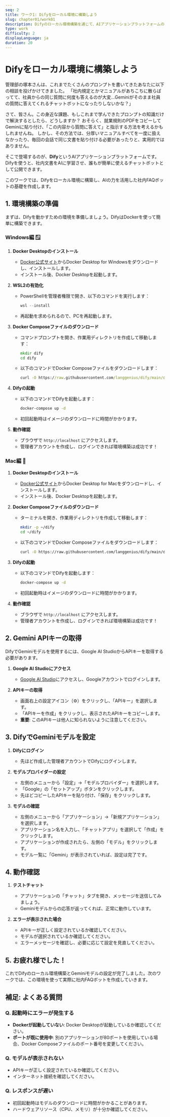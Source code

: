 ```yaml
---
seq: 2
title: ワーク1: Difyをローカル環境に構築しよう
slug: chapter01/work01
description: Difyのローカル環境構築を通じて、AIアプリケーションプラットフォームの基本を理解する
type: work
difficulty: 2
displayLanguage: ja
duration: 20
---
```


# Difyをローカル環境に構築しよう 

管理部の塚本さんは、これまでたくさんのプロンプトを書いてきたあなたに以下の相談を投げかけてきました。
「社内規定とかマニュアルがあちこちに散らばってて、社員からの同じ質問に何度も答えるのが大変...Geminiがそのまま社員の質問に答えてくれるチャットボットになったりしないかな？」

さて、皆さん。この身近な課題、もしこれまで学んできたプロンプトの知識だけで解決するとしたら、どうしますか？
おそらく、就業規則のPDFをコピーしてGeminiに貼り付け、「この内容から質問に答えて」と指示する方法を考えるかもしれませんね。
しかし、その方法では、分厚いマニュアルすべてを一度に扱えなかったり、毎回の会話で同じ文書を貼り付ける必要があったりと、実用的ではありません。

そこで登場するのが、**Dify**というAIアプリケーションプラットフォームです。Difyを使うと、社内文書をAIに学習させ、誰もが簡単に使えるチャットボットとして公開できます。

このワークでは、Difyをローカル環境に構築し、AIの力を活用した社内FAQボットの基礎を作成します。

## 1. 環境構築の準備

まずは、Difyを動かすための環境を準備しましょう。DifyはDockerを使って簡単に構築できます。

### Windows編 🪟

1. **Docker Desktopのインストール**
   - [Docker公式サイト](https://www.docker.com/products/docker-desktop)からDocker Desktop for Windowsをダウンロードし、インストールします。
   - インストール後、Docker Desktopを起動します。

2. **WSL2の有効化**
   - PowerShellを管理者権限で開き、以下のコマンドを実行します：
     ```powershell
     wsl --install
     ```
   - 再起動を求められるので、PCを再起動します。

3. **Docker Composeファイルのダウンロード**
   - コマンドプロンプトを開き、作業用ディレクトリを作成して移動します：
     ```cmd
     mkdir dify
     cd dify
     ```
   - 以下のコマンドでDocker Composeファイルをダウンロードします：
     ```cmd
     curl -O https://raw.githubusercontent.com/langgenius/dify/main/docker/docker-compose.yaml
     ```

4. **Difyの起動**
   - 以下のコマンドでDifyを起動します：
     ```cmd
     docker-compose up -d
     ```
   - 初回起動時はイメージのダウンロードに時間がかかります。

5. **動作確認**
   - ブラウザで `http://localhost` にアクセスします。
   - 管理者アカウントを作成し、ログインできれば環境構築は成功です！

### Mac編 🍎

1. **Docker Desktopのインストール**
   - [Docker公式サイト](https://www.docker.com/products/docker-desktop)からDocker Desktop for Macをダウンロードし、インストールします。
   - インストール後、Docker Desktopを起動します。

2. **Docker Composeファイルのダウンロード**
   - ターミナルを開き、作業用ディレクトリを作成して移動します：
     ```bash
     mkdir -p ~/dify
     cd ~/dify
     ```
   - 以下のコマンドでDocker Composeファイルをダウンロードします：
     ```bash
     curl -O https://raw.githubusercontent.com/langgenius/dify/main/docker/docker-compose.yaml
     ```

3. **Difyの起動**
   - 以下のコマンドでDifyを起動します：
     ```bash
     docker-compose up -d
     ```
   - 初回起動時はイメージのダウンロードに時間がかかります。

4. **動作確認**
   - ブラウザで `http://localhost` にアクセスします。
   - 管理者アカウントを作成し、ログインできれば環境構築は成功です！

## 2. Gemini APIキーの取得

DifyでGeminiモデルを使用するには、Google AI StudioからAPIキーを取得する必要があります。

1. **Google AI Studioにアクセス**
   - [Google AI Studio](https://aistudio.google.com/)にアクセスし、Googleアカウントでログインします。

2. **APIキーの取得**
   - 画面右上の設定アイコン（⚙️）をクリックし、「APIキー」を選択します。
   - 「APIキーを作成」をクリックし、表示されたAPIキーをコピーします。
   - **重要**: このAPIキーは他人に知られないように注意してください。

## 3. DifyでGeminiモデルを設定

1. **Difyにログイン**
   - 先ほど作成した管理者アカウントでDifyにログインします。

2. **モデルプロバイダーの設定**
   - 左側のメニューから「設定」→「モデルプロバイダー」を選択します。
   - 「Google」の「セットアップ」ボタンをクリックします。
   - 先ほどコピーしたAPIキーを貼り付け、「保存」をクリックします。

3. **モデルの確認**
   - 左側のメニューから「アプリケーション」→「新規アプリケーション」を選択します。
   - アプリケーション名を入力し、「チャットアプリ」を選択して「作成」をクリックします。
   - アプリケーションが作成されたら、左側の「モデル」をクリックします。
   - モデル一覧に「Gemini」が表示されていれば、設定は完了です。

## 4. 動作確認

1. **テストチャット**
   - アプリケーションの「チャット」タブを開き、メッセージを送信してみましょう。
   - Geminiモデルからの応答が返ってくれば、正常に動作しています。

2. **エラーが表示された場合**
   - APIキーが正しく設定されているか確認してください。
   - モデルが選択されているか確認してください。
   - エラーメッセージを確認し、必要に応じて設定を見直してください。

## 5. お疲れ様でした！

これでDifyのローカル環境構築とGeminiモデルの設定が完了しました。次のワークでは、この環境を使って実際に社内FAQボットを作成していきます。

## 補足: よくある質問

### Q. 起動時にエラーが発生する
- **Dockerが起動していない**: Docker Desktopが起動しているか確認してください。
- **ポートが既に使用中**: 別のアプリケーションが80ポートを使用している場合、Docker Composeファイルのポート番号を変更してください。

### Q. モデルが表示されない
- APIキーが正しく設定されているか確認してください。
- インターネット接続を確認してください。

### Q. レスポンスが遅い
- 初回起動時はモデルのダウンロードに時間がかかることがあります。
- ハードウェアリソース（CPU、メモリ）が十分か確認してください。
